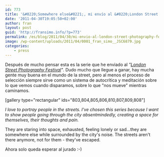 ```yaml
---
id: 773
title: '&#8220;Somewhere else&#8221;, mi envío al &#8220;London Street Photography Festival&#8221;'
date: '2011-04-30T19:05:50+02:00'
author: fran
layout: post
guid: 'http://fransimo.info/?p=773'
permalink: /es/blog/2011/04/30/mi-envio-al-london-street-photography-festival/
image: /wp-content/uploads/2011/04/0001_fran_simo__JSC6879.jpg
categories:
    - press
---
```


Después de mucho pensar esta es la serie que he enviado al <em>"<a href="http://londonstreetphotographyfestival.org/">London Street Photography Festival</a>"</em>. Dudo mucho que llegue a ganar, hay mucha gente muy buena en el mundo de la street, pero al menos el proceso de selección siempre sirve como un sistema de autocrítica y meditación sobre lo que vemos cuando disparamos, sobre lo que "nos mueve" mientras caminamos.

[gallery type="rectangular" ids="803,804,805,806,810,807,809,808"]

<em>I love to portray people in the streets. I've chosen this series because I want to show people going through the city absentmindedly, creating a space for themselves, their thoughts and pain. </em>

They are staring into space, exhausted, feeling lonely or sad...they are somewhere else while surrounded by the city's noise. The streets aren't there anymore, not for them - they've escaped.

Ahora solo queda esperar al jurado :-)

<img src="http://fransimo.info/wp-content/themes/phT/images/1px_white.gif" alt="">